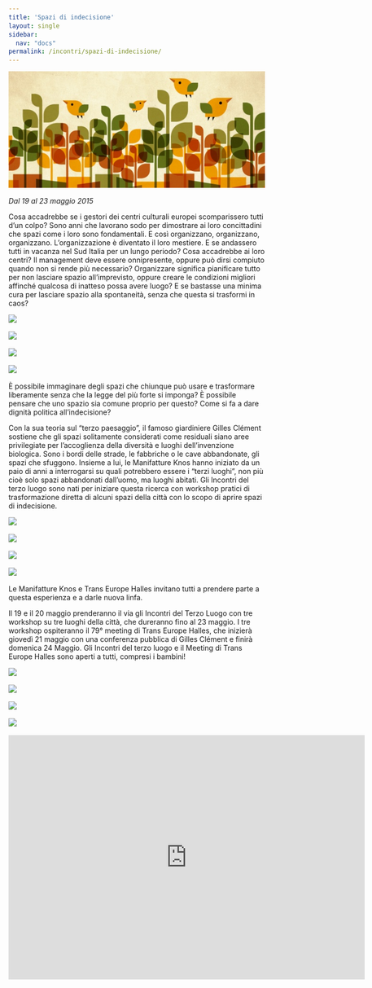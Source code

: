```yaml
---
title: 'Spazi di indecisione'
layout: single
sidebar: 
  nav: "docs"
permalink: /incontri/spazi-di-indecisione/
---
```


![](/assets/images/01-indecisioni-banner.jpg)

_Dal 19 al 23 maggio 2015_

Cosa accadrebbe se i gestori dei centri culturali europei scomparissero tutti d’un colpo?
Sono anni che lavorano sodo per dimostrare ai loro concittadini che spazi come i loro sono fondamentali. E così organizzano, organizzano, organizzano. L’organizzazione è diventato il loro mestiere. 
E se andassero tutti in vacanza nel Sud Italia per un lungo periodo? Cosa accadrebbe ai loro centri? Il management deve essere onnipresente, oppure può dirsi compiuto quando non si rende più necessario? Organizzare significa pianificare tutto per non lasciare spazio all’imprevisto, oppure creare le condizioni migliori affinché qualcosa di inatteso possa avere luogo? E se bastasse una minima cura per lasciare spazio alla spontaneità, senza che questa si trasformi in caos?

![](/assets/images/indecision_assemblea.jpg)

![](/assets/images/indecision_piante.jpg)

![](/assets/images/indecision_performance.jpg)

![](/assets/images/indecision_megafono.jpg)

È possibile immaginare degli spazi che chiunque può usare e trasformare liberamente senza che la legge del più forte si imponga? È possibile pensare che uno spazio sia comune proprio per questo? Come si fa a dare dignità politica all’indecisione?

Con la sua teoria sul “terzo paesaggio”, il famoso giardiniere Gilles Clément sostiene che gli spazi solitamente considerati come residuali siano aree privilegiate per l’accoglienza della diversità e luoghi dell’invenzione biologica. Sono i bordi delle strade, le fabbriche o le cave abbandonate, gli spazi che sfuggono. Insieme a lui, le Manifatture Knos hanno iniziato da un paio di anni a interrogarsi su quali potrebbero essere i “terzi luoghi”, non più cioè solo spazi abbandonati dall’uomo, ma luoghi abitati. Gli Incontri del terzo luogo sono nati per iniziare questa ricerca con workshop pratici di trasformazione diretta di alcuni spazi della città con lo scopo di aprire spazi di indecisione.

![](/assets/images/indecision_zappe.jpg)

![](/assets/images/indecision_bambini.jpg)

![](/assets/images/indecision_calcio.jpg)

![](/assets/images/indecision_autocostruzione_2.jpg)

Le Manifatture Knos e Trans Europe Halles invitano tutti a prendere parte a questa esperienza e a darle nuova linfa.

Il 19 e il 20 maggio prenderanno il via gli Incontri del Terzo Luogo con tre workshop su tre luoghi della città, che dureranno fino al 23 maggio. I tre workshop ospiteranno il 79° meeting di Trans Europe Halles, che inizierà giovedì 21 maggio con una conferenza pubblica di Gilles Clément e finirà domenica 24 Maggio.
Gli Incontri del terzo luogo e il Meeting di Trans Europe Halles sono aperti a tutti, compresi i bambini!

![](/assets/images/indecision_autocostruzione.jpg)

![](/assets/images/indecision_calcio_2.jpg)

![](/assets/images/indecision_pranzo_2.jpg)

![](/assets/images/sesta_0.jpg)

<div class="embed-container">
  <iframe
      src="https://www.youtube.com/embed/VnRdp9kMvDo"
      width="700"
      height="480"
      frameborder="0"
      allowfullscreen="">
  </iframe>
</div>
